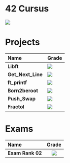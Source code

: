 # 42 Cursus

[![](https://badge42.vercel.app/api/v2/cldy6bu0000060fmk7xt0ylzk/stats?cursusId=21&coalitionId=46)](https://github.com/JaeSeoKim/badge42)

# Projects
| Name | Grade |
| :----------------- |:-------------------|
| **Libft**          | [![](https://badge42.vercel.app/api/v2/cldy6bu0000060fmk7xt0ylzk/project/2881963)](https://github.com/Elnop/42-libft)         |
| **Get_Next_Line**  | [![](https://badge42.vercel.app/api/v2/cldy6bu0000060fmk7xt0ylzk/project/2897675)](https://github.com/Elnop/42-Get_Next_Line) |
| **ft_printf**      | [![](https://badge42.vercel.app/api/v2/cldy6bu0000060fmk7xt0ylzk/project/2884030)](https://github.com/Elnop/42-ft_printf)     |
| **Born2beroot**    | ![](https://badge42.vercel.app/api/v2/cldy6bu0000060fmk7xt0ylzk/project/2897741)                                              |
| **Push_Swap**      | [![](https://badge42.vercel.app/api/v2/cldy6bu0000060fmk7xt0ylzk/project/2924641)](https://github.com/Elnop/42-push_swap)     |
| **Fractol**        | [![](https://badge42.vercel.app/api/v2/cldy6bu0000060fmk7xt0ylzk/project/2940680)](https://github.com/Elnop/42-Fract-ol)      |
# Exams
| Name | Grade |
| :----------------- |:-------------------:|
| **Exam Rank 02**   | ![](https://badge42.vercel.app/api/v2/cldy6bu0000060fmk7xt0ylzk/project/2920973) |
